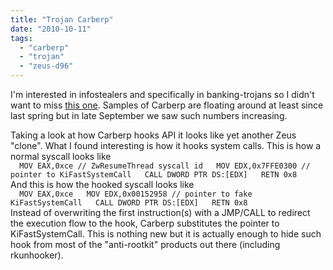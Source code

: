 ```yaml
---
title: "Trojan Carberp"
date: "2010-10-11"
tags: 
  - "carberp"
  - "trojan"
  - "zeus-d96"
---
```


I'm interested in infostealers and specifically in banking-trojans so I didn't want to miss [this one](http://www.trustdefender.com/blog/2010/10/06/carberp-%E2%80%93-a-new-trojan-in-the-making/). Samples of Carberp are floating around at least since last spring but in late September we saw such numbers increasing.  
  
Taking a look at how Carberp hooks API it looks like yet another Zeus "clone". What I found interesting is how it hooks system calls. This is how a normal syscall looks like  
`  
MOV EAX,0xce // ZwResumeThread syscall id  
MOV EDX,0x7FFE0300 // pointer to KiFastSystemCall  
CALL DWORD PTR DS:[EDX]  
RETN 0x8  
`  
And this is how the hooked syscall looks like  
`  
MOV EAX,0xce  
MOV EDX,0x00152958 // pointer to fake KiFastSystemCall  
CALL DWORD PTR DS:[EDX]  
RETN 0x8  
`  
Instead of overwriting the first instruction(s) with a JMP/CALL to redirect the execution flow to the hook, Carberp substitutes the pointer to KiFastSystemCall. This is nothing new but it is actually enough to hide such hook from most of the "anti-rootkit" products out there (including rkunhooker).
